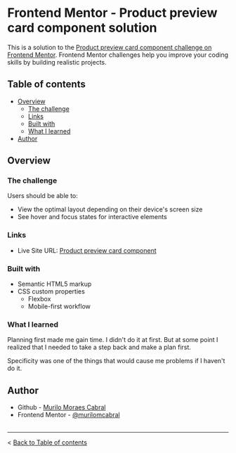 # Frontend Mentor - Product preview card component solution

This is a solution to the [Product preview card component challenge on Frontend Mentor](https://www.frontendmentor.io/challenges/product-preview-card-component-GO7UmttRfa). Frontend Mentor challenges help you improve your coding skills by building realistic projects. 

## Table of contents

- [Overview](#overview)
  - [The challenge](#the-challenge)
  - [Links](#links)
  - [Built with](#built-with)
  - [What I learned](#what-i-learned)
- [Author](#author)

## Overview

### The challenge

Users should be able to:

- View the optimal layout depending on their device's screen size
- See hover and focus states for interactive elements

### Links

- Live Site URL: [Product preview card component](https://murilomcabral.github.io/frontendmentor/product-preview-card-component-main/)

### Built with

- Semantic HTML5 markup
- CSS custom properties
  - Flexbox
  - Mobile-first workflow

### What I learned

Planning first made me gain time. I didn't do it at first. But at some point I realized that I needed to take a step back and make a plan first.

Specificity was one of the things that would cause me problems if I haven't do it.

## Author

- Github - [Murilo Moraes Cabral](https://github.com/murilomcabral)
- Frontend Mentor - [@murilomcabral](https://www.frontendmentor.io/profile/murilomcabral)
<br><br>
---

< [Back to Table of contents](#table-of-contents)
